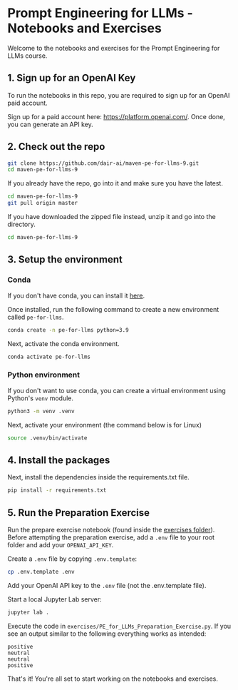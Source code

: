 # Prompt Engineering for LLMs - Notebooks and Exercises

Welcome to the notebooks and exercises for the Prompt Engineering for LLMs course.

## 1. Sign up for an OpenAI Key

To run the notebooks in this repo, you are required to sign up for an OpenAI paid account.


Sign up for a paid account here: https://platform.openai.com/. Once done, you can generate an API key.


## 2. Check out the repo

```sh
git clone https://github.com/dair-ai/maven-pe-for-llms-9.git
cd maven-pe-for-llms-9
```

If you already have the repo, go into it and make sure you have the latest.

```sh
cd maven-pe-for-llms-9
git pull origin master
```

If you have downloaded the zipped file instead, unzip it and go into the directory.

```sh
cd maven-pe-for-llms-9
```

## 3. Setup the environment

### Conda

If you don't have conda, you can install it [here](https://docs.conda.io/projects/conda/en/latest/user-guide/install/).

Once installed, run the following command to create a new environment called `pe-for-llms`. 

```sh
conda create -n pe-for-llms python=3.9
```

Next, activate the conda environment.

```sh
conda activate pe-for-llms
```

### Python environment

If you don't want to use conda, you can create a virtual environment using Python's `venv` module.

```sh
python3 -m venv .venv
```

Next, activate your environment (the command below is for Linux)
```sh
source .venv/bin/activate
```

## 4. Install the packages

Next, install the dependencies inside the requirements.txt file.

```sh
pip install -r requirements.txt
```

## 5. Run the Preparation Exercise

Run the prepare exercise notebook (found inside the [exercises folder](https://github.com/dair-ai/maven-pe-for-llms-9/blob/main/exercises/PE_for_LLMs_Preparation_Exercise.ipynb)). Before attempting the preparation exercise, add a `.env` file to your root folder and add your `OPENAI_API_KEY`.

Create a `.env` file by copying `.env.template`:
```sh 
cp .env.template .env
```

Add your OpenAI API key to the `.env` file (not the .env.template file).

Start a local Jupyter Lab server:
```sh
jupyter lab .
```

Execute the code in `exercises/PE_for_LLMs_Preparation_Exercise.py`. If you see an output similar to the following everything works as intended:

```
positive
neutral
neutral
positive
```


That's it! You're all set to start working on the notebooks and exercises.